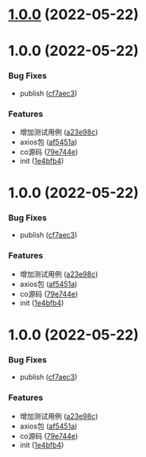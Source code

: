 # [1.0.0](https://github.com/zhouxingting/pnpm-workspace-monorepo/compare/v1.1.0...v1.0.0) (2022-05-22)



# 1.0.0 (2022-05-22)


### Bug Fixes

* publish ([cf7aec3](https://github.com/zhouxingting/pnpm-workspace-monorepo/commit/cf7aec3d12a59755455749652db3834f00c276d6))


### Features

* 增加测试用例 ([a23e98c](https://github.com/zhouxingting/pnpm-workspace-monorepo/commit/a23e98c2f2c2ab543899467082cb33068a41dbfc))
* axios包 ([af5451a](https://github.com/zhouxingting/pnpm-workspace-monorepo/commit/af5451a324079d846bbb82103411f3c0845f9fcd))
* co源码 ([79e744e](https://github.com/zhouxingting/pnpm-workspace-monorepo/commit/79e744ec70de6f4f24c3d1b86c1f1d5a4b4653df))
* init ([1e4bfb4](https://github.com/zhouxingting/pnpm-workspace-monorepo/commit/1e4bfb424dfffd9dcdb71a7b913533d01101899e))



# 1.0.0 (2022-05-22)


### Bug Fixes

* publish ([cf7aec3](https://github.com/zhouxingting/pnpm-workspace-monorepo/commit/cf7aec3d12a59755455749652db3834f00c276d6))


### Features

* 增加测试用例 ([a23e98c](https://github.com/zhouxingting/pnpm-workspace-monorepo/commit/a23e98c2f2c2ab543899467082cb33068a41dbfc))
* axios包 ([af5451a](https://github.com/zhouxingting/pnpm-workspace-monorepo/commit/af5451a324079d846bbb82103411f3c0845f9fcd))
* co源码 ([79e744e](https://github.com/zhouxingting/pnpm-workspace-monorepo/commit/79e744ec70de6f4f24c3d1b86c1f1d5a4b4653df))
* init ([1e4bfb4](https://github.com/zhouxingting/pnpm-workspace-monorepo/commit/1e4bfb424dfffd9dcdb71a7b913533d01101899e))



# 1.0.0 (2022-05-22)


### Bug Fixes

* publish ([cf7aec3](https://github.com/zhouxingting/pnpm-workspace-monorepo/commit/cf7aec3d12a59755455749652db3834f00c276d6))


### Features

* 增加测试用例 ([a23e98c](https://github.com/zhouxingting/pnpm-workspace-monorepo/commit/a23e98c2f2c2ab543899467082cb33068a41dbfc))
* axios包 ([af5451a](https://github.com/zhouxingting/pnpm-workspace-monorepo/commit/af5451a324079d846bbb82103411f3c0845f9fcd))
* co源码 ([79e744e](https://github.com/zhouxingting/pnpm-workspace-monorepo/commit/79e744ec70de6f4f24c3d1b86c1f1d5a4b4653df))
* init ([1e4bfb4](https://github.com/zhouxingting/pnpm-workspace-monorepo/commit/1e4bfb424dfffd9dcdb71a7b913533d01101899e))




